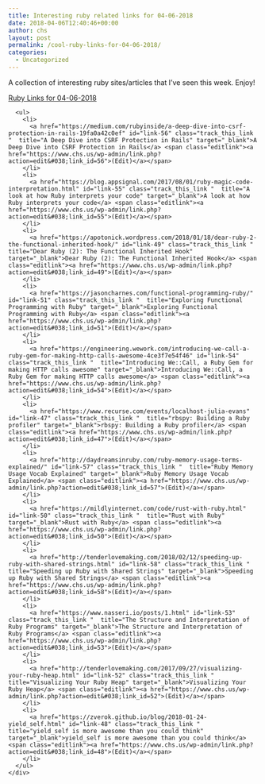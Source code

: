 ```yaml
---
title: Interesting ruby related links for 04-06-2018
date: 2018-04-06T12:40:46+00:00
author: chs
layout: post
permalink: /cool-ruby-links-for-04-06-2018/
categories:
  - Uncategorized
---
```

A collection of interesting ruby sites/articles that I&#8217;ve seen this week. Enjoy!

<!-- Beginning of Link Library Output -->

<div id='linklist1' class='linklist'>
  <div class="LinkLibraryCat LinkLibraryCat50">
    <div class="">
      <div id="ruby-04062018">
        <div class="linklistcatname">
          <a href="http://ruby-04062018" >Ruby Links for 04-06-2018</a>
        </div>
      </div>

      <ul>
        <li>
          <a href="https://medium.com/rubyinside/a-deep-dive-into-csrf-protection-in-rails-19fa0a42c0ef" id="link-56" class="track_this_link "  title="A Deep Dive into CSRF Protection in Rails" target="_blank">A Deep Dive into CSRF Protection in Rails</a> <span class="editlink"><a href="https://www.chs.us/wp-admin/link.php?action=edit&#038;link_id=56">(Edit)</a></span>
        </li>
        <li>
          <a href="https://blog.appsignal.com/2017/08/01/ruby-magic-code-interpretation.html" id="link-55" class="track_this_link "  title="A look at how Ruby interprets your code" target="_blank">A look at how Ruby interprets your code</a> <span class="editlink"><a href="https://www.chs.us/wp-admin/link.php?action=edit&#038;link_id=55">(Edit)</a></span>
        </li>
        <li>
          <a href="https://apotonick.wordpress.com/2018/01/18/dear-ruby-2-the-functional-inherited-hook/" id="link-49" class="track_this_link "  title="Dear Ruby (2): The Functional Inherited Hook" target="_blank">Dear Ruby (2): The Functional Inherited Hook</a> <span class="editlink"><a href="https://www.chs.us/wp-admin/link.php?action=edit&#038;link_id=49">(Edit)</a></span>
        </li>
        <li>
          <a href="https://jasoncharnes.com/functional-programming-ruby/" id="link-51" class="track_this_link "  title="Exploring Functional Programming with Ruby" target="_blank">Exploring Functional Programming with Ruby</a> <span class="editlink"><a href="https://www.chs.us/wp-admin/link.php?action=edit&#038;link_id=51">(Edit)</a></span>
        </li>
        <li>
          <a href="https://engineering.wework.com/introducing-we-call-a-ruby-gem-for-making-http-calls-awesome-4ce3f7e54f46" id="link-54" class="track_this_link "  title="Introducing We::Call, a Ruby Gem for making HTTP calls awesome" target="_blank">Introducing We::Call, a Ruby Gem for making HTTP calls awesome</a> <span class="editlink"><a href="https://www.chs.us/wp-admin/link.php?action=edit&#038;link_id=54">(Edit)</a></span>
        </li>
        <li>
          <a href="https://www.recurse.com/events/localhost-julia-evans" id="link-47" class="track_this_link "  title="rbspy: Building a Ruby profiler" target="_blank">rbspy: Building a Ruby profiler</a> <span class="editlink"><a href="https://www.chs.us/wp-admin/link.php?action=edit&#038;link_id=47">(Edit)</a></span>
        </li>
        <li>
          <a href="http://daydreamsinruby.com/ruby-memory-usage-terms-explained/" id="link-57" class="track_this_link "  title="Ruby Memory Usage Vocab Explained" target="_blank">Ruby Memory Usage Vocab Explained</a> <span class="editlink"><a href="https://www.chs.us/wp-admin/link.php?action=edit&#038;link_id=57">(Edit)</a></span>
        </li>
        <li>
          <a href="https://mildlyinternet.com/code/rust-with-ruby.html" id="link-50" class="track_this_link "  title="Rust with Ruby" target="_blank">Rust with Ruby</a> <span class="editlink"><a href="https://www.chs.us/wp-admin/link.php?action=edit&#038;link_id=50">(Edit)</a></span>
        </li>
        <li>
          <a href="http://tenderlovemaking.com/2018/02/12/speeding-up-ruby-with-shared-strings.html" id="link-58" class="track_this_link "  title="Speeding up Ruby with Shared Strings" target="_blank">Speeding up Ruby with Shared Strings</a> <span class="editlink"><a href="https://www.chs.us/wp-admin/link.php?action=edit&#038;link_id=58">(Edit)</a></span>
        </li>
        <li>
          <a href="https://www.nasseri.io/posts/1.html" id="link-53" class="track_this_link "  title="The Structure and Interpretation of Ruby Programs" target="_blank">The Structure and Interpretation of Ruby Programs</a> <span class="editlink"><a href="https://www.chs.us/wp-admin/link.php?action=edit&#038;link_id=53">(Edit)</a></span>
        </li>
        <li>
          <a href="http://tenderlovemaking.com/2017/09/27/visualizing-your-ruby-heap.html" id="link-52" class="track_this_link "  title="Visualizing Your Ruby Heap" target="_blank">Visualizing Your Ruby Heap</a> <span class="editlink"><a href="https://www.chs.us/wp-admin/link.php?action=edit&#038;link_id=52">(Edit)</a></span>
        </li>
        <li>
          <a href="https://zverok.github.io/blog/2018-01-24-yield_self.html" id="link-48" class="track_this_link "  title="yield_self is more awesome than you could think" target="_blank">yield_self is more awesome than you could think</a> <span class="editlink"><a href="https://www.chs.us/wp-admin/link.php?action=edit&#038;link_id=48">(Edit)</a></span>
        </li>
      </ul>
    </div>
  </div>
</div>

<!-- End of Link Library Output -->
